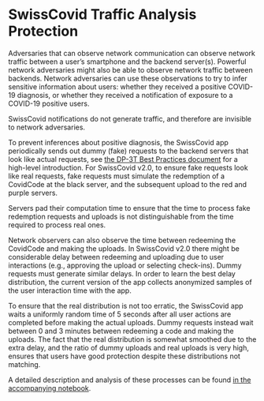 # SwissCovid Traffic Analysis Protection

Adversaries that can observe network communication can observe network traffic between a user’s smartphone and the backend server(s). Powerful network adversaries might also be able to observe network traffic between backends. Network adversaries can use these observations to try to infer sensitive information about users: whether they received a positive COVID-19 diagnosis, or whether they received a notification of exposure to a COVID-19 positive users.

SwissCovid notifications do not generate traffic, and therefore are invisible to network adversaries. 

To prevent inferences about positive diagnosis, the SwissCovid app periodically sends out dummy (fake) requests to the backend servers that look like actual requests, see [the DP-3T Best Practices document](https://github.com/DP-3T/documents/blob/master/DP3T%20-%20Best%20Practices%20for%20Operation%20Security%20in%20Proximity%20Tracing.pdf) for a high-level introduction. For SwissCovid v2.0, to ensure fake requests look like real requests, fake requests must simulate the redemption of a CovidCode at the black server, and the subsequent upload to the red and purple servers. 

Servers pad their computation time to ensure that the time to process fake redemption requests and uploads is not distinguishable from the time required to process real ones. 

Network observers can also observe the time between redeeming the CovidCode and making the uploads. In SwissCovid v2.0 there might be considerable delay between redeeming and uploading due to user interactions (e.g., approving the upload or selecting check-ins). Dummy requests must generate similar delays. In order to learn the best delay distribution, the current version of the app collects anonymized samples of the user interaction time with the app. 

To ensure that the real distribution is not too erratic, the SwissCovid app waits a uniformly random time of 5 seconds after all user actions are completed before making the actual uploads. Dummy requests instead wait between 0 and 3 minutes between redeeming a code and making the uploads. The fact that the real distribution is somewhat smoothed due to the extra delay, and the ratio of dummy uploads and real uploads is very high, ensures that users have good protection despite these distributions not matching.

A detailed description and analysis of these processes can be found [in the accompanying notebook](swisscovid/dummy-analysis.ipynb).
